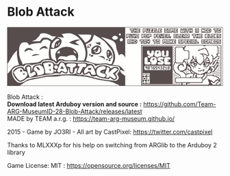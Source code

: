 # Blob Attack
![Image](https://raw.githubusercontent.com/Team-ARG-Museum/ID-28-Blob-Attack/master/art/banner-ID-28.png)

Blob Attack :  
**Download latest Arduboy version and source :** https://github.com/Team-ARG-MuseumID-28-Blob-Attack/releases/latest  
MADE by TEAM a.r.g. : https://team-arg-museum.github.io/
 
2015 - Game by JO3RI - All art by CastPixel: https://twitter.com/castpixel

Thanks to MLXXXp for his help on switching from ARGlib to the Arduboy 2 library

Game License: MIT : https://opensource.org/licenses/MIT
